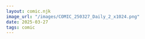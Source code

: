 ```yaml
---
layout: comic.njk
image_url: "/images/COMIC_250327_Daily_2_x1024.png"
date: 2025-03-27
tags: comic
---
```

